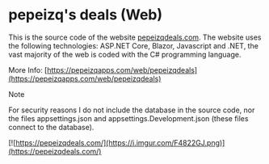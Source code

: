 # pepeizq's deals (Web)

This is the source code of the website [pepeizqdeals.com](https://pepeizqdeals.com/). The website uses the following technologies: ASP.NET Core, Blazor, Javascript and .NET, the vast majority of the web is coded with the C# programming language.

More Info:
[https://pepeizqapps.com/web/pepeizqdeals](https://pepeizqapps.com/web/pepeizqdeals)

> [!NOTE]
> For security reasons I do not include the database in the source code, nor the files appsettings.json and appsettings.Development.json (these files connect to the database).

[![https://pepeizqdeals.com/](https://i.imgur.com/F4822GJ.png)](https://pepeizqdeals.com/)
